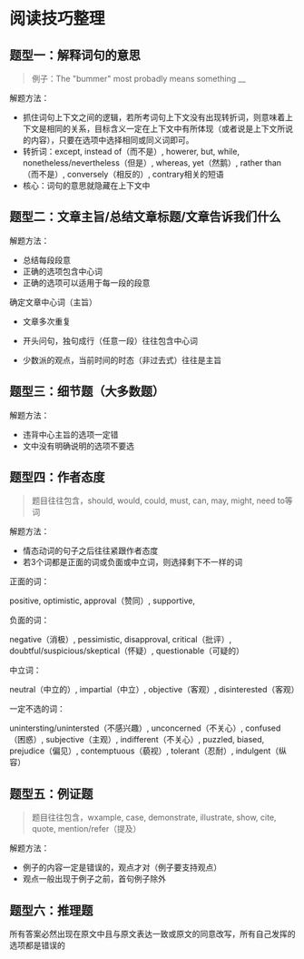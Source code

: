 # 阅读技巧整理

## 题型一：解释词句的意思

> 例子：The "bummer" most probadly means something __

解题方法：

+ 抓住词句上下文之间的逻辑，若所考词句上下文没有出现转折词，则意味着上下文是相同的关系，目标含义一定在上下文中有所体现（或者说是上下文所说的内容），只要在选项中选择相同或同义词即可。
+ 转折词：except, instead of（而不是）, howerer, but, while, nonetheless/nevertheless（但是）, whereas, yet（然鹅）, rather than（而不是）, conversely（相反的）, contrary相关的短语
+ 核心：词句的意思就隐藏在上下文中

## 题型二：文章主旨/总结文章标题/文章告诉我们什么

解题方法：

+ 总结每段段意
+ 正确的选项包含中心词
+ 正确的选项可以适用于每一段的段意

确定文章中心词（主旨）

+ 文章多次重复
+ 开头问句，独句成行（任意一段）往往包含中心词

+ 少数派的观点，当前时间的时态（非过去式）往往是主旨

## 题型三：细节题（大多数题）

解题方法：

+ 违背中心主旨的选项一定错
+ 文中没有明确说明的选项不要选

## 题型四：作者态度

> 题目往往包含，should, would, could, must, can, may, might, need to等词

解题方法：

+ 情态动词的句子之后往往紧跟作者态度
+ 若3个词都是正面的词或负面或中立词，则选择剩下不一样的词

正面的词：

positive, optimistic, approval（赞同）, supportive,

负面的词：

negative（消极）, pessimistic, disapproval, critical（批评）, doubtful/suspicious/skeptical（怀疑）, questionable（可疑的）

中立词：

neutral（中立的）, impartial（中立）, objective（客观）, disinterested（客观）

一定不选的词：

unintersting/unintersted（不感兴趣）, unconcerned（不关心）, confused（困惑）, subjective（主观）, indifferent（不关心）, puzzled, biased, prejudice（偏见）, contemptuous（藐视）, tolerant（忍耐）, indulgent（纵容）

## 题型五：例证题

> 题目往往包含，wxample, case, demonstrate, illustrate, show, cite, quote, mention/refer（提及）

解题方法：

+ 例子的内容一定是错误的，观点才对（例子要支持观点）
+ 观点一般出现于例子之前，首句例子除外

## 题型六：推理题

所有答案必然出现在原文中且与原文表达一致或原文的同意改写，所有自己发挥的选项都是错误的
